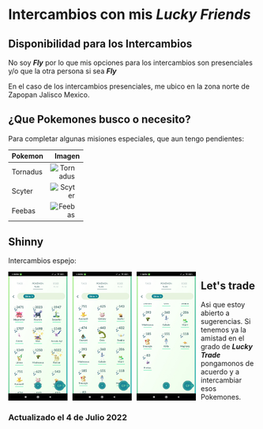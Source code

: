 
# Intercambios con mis ___Lucky Friends___

## Disponibilidad para los Intercambios

No soy ___Fly___ por lo que mis opciones para los intercambios son presenciales y/o que la otra persona si sea ___Fly___

En el caso de los intercambios presenciales, me ubico en la zona norte de Zapopan Jalisco Mexico.

## ¿Que Pokemones busco o necesito?

Para completar algunas misiones especiales, que aun tengo pendientes:

| Pokemon  |                                                               Imagen |
|----------|---------------------------------------------------------------------:|
| Tornadus | <img src="https://assets.pokemon.com/assets/cms2/img/pokedex/full/641.png" alt="Tornadus" style="float: left; margin-right: 10px;" width="50" />|
| Scyter   | <img src="https://assets.pokemon.com/assets/cms2/img/pokedex/full/123.png" alt="Scyter" style="float: left; margin-right: 10px;" width="50" /> |
| Feebas   | <img src="https://assets.pokemon.com/assets/cms2/img/pokedex/full/349.png" alt="Feebas" style="float: left; margin-right: 10px;" width="50" /> |

## Shinny

Intercambios espejo:

<img src="https://github.com/frantizek/frantizek/blob/main/templates/PokemonGo/images/Screenshot_2022-07-03-13-59-30-488_com.nianticlabs.pokemongo.jpg" alt=" " style="float: left; margin-right: 10px;" width="120" />
<img src="https://github.com/frantizek/frantizek/blob/main/templates/PokemonGo/images/Screenshot_2022-07-03-13-59-54-880_com.nianticlabs.pokemongo.jpg" alt=" " style="float: left; margin-right: 10px;" width="120" />
<img src="https://github.com/frantizek/frantizek/blob/main/templates/PokemonGo/images/Screenshot_2022-07-03-14-00-01-813_com.nianticlabs.pokemongo.jpg" alt=" " style="float: left; margin-right: 10px;" width="120" />


## Let's trade

Asi que estoy abierto a sugerencias.
Si tenemos ya la amistad en el grado de ___Lucky Trade___ pongamonos de acuerdo y a intercambiar esos Pokemones.

### Actualizado el 4 de Julio 2022
